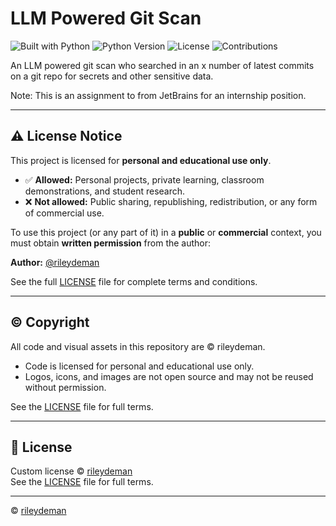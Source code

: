 # LLM Powered Git Scan

![Built with Python](https://img.shields.io/badge/built_with-Python-blue?logo=python)
![Python Version](https://img.shields.io/badge/python-3.14%2B-blue)
![License](https://img.shields.io/badge/license-Custom-lightgrey)
![Contributions](https://img.shields.io/badge/contributions-closed-red)

An LLM powered git scan who searched in an x number of latest commits on a git repo for secrets and other sensitive data.

Note: This is an assignment to from JetBrains for an internship position.

---

## ⚠️ License Notice

This project is licensed for **personal and educational use only**.

- ✅ **Allowed:** Personal projects, private learning, classroom demonstrations, and student research.
- ❌ **Not allowed:** Public sharing, republishing, redistribution, or any form of commercial use.

To use this project (or any part of it) in a **public** or **commercial** context, you must obtain **written permission** from the author:

**Author:** [@rileydeman](https://github.com/rileydeman)

See the full [LICENSE](./LICENSE) file for complete terms and conditions.

---

## ©️ Copyright

All code and visual assets in this repository are &copy; rileydeman.

- Code is licensed for personal and educational use only.
- Logos, icons, and images are not open source and may not be reused without permission.

See the [LICENSE](./LICENSE) file for full terms.

---

## 📝 License

Custom license &copy; [rileydeman](https://github.com/rileydeman)  
See the [LICENSE](./LICENSE) file for full terms.

---

&copy; [rileydeman](https://www.rileydeman.com/)